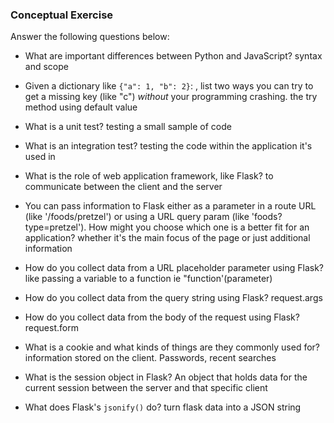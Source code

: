### Conceptual Exercise

Answer the following questions below:

- What are important differences between Python and JavaScript?
syntax and scope

- Given a dictionary like ``{"a": 1, "b": 2}``: , list two ways you
  can try to get a missing key (like "c") *without* your programming
  crashing.
the try method
using default value

- What is a unit test?
testing a small sample of code

- What is an integration test?
testing the code within the application it's used in

- What is the role of web application framework, like Flask?
to communicate between the client and the server

- You can pass information to Flask either as a parameter in a route URL
  (like '/foods/pretzel') or using a URL query param (like
  'foods?type=pretzel'). How might you choose which one is a better fit
  for an application?
whether it's the main focus of the page or just additional information

- How do you collect data from a URL placeholder parameter using Flask?
like passing a variable to a function ie "function'(parameter)

- How do you collect data from the query string using Flask?
request.args

- How do you collect data from the body of the request using Flask?
request.form

- What is a cookie and what kinds of things are they commonly used for?
information stored on the client.  Passwords, recent searches

- What is the session object in Flask?
An object that holds data for the current session between the server and that specific client

- What does Flask's `jsonify()` do?
turn flask data into a JSON string